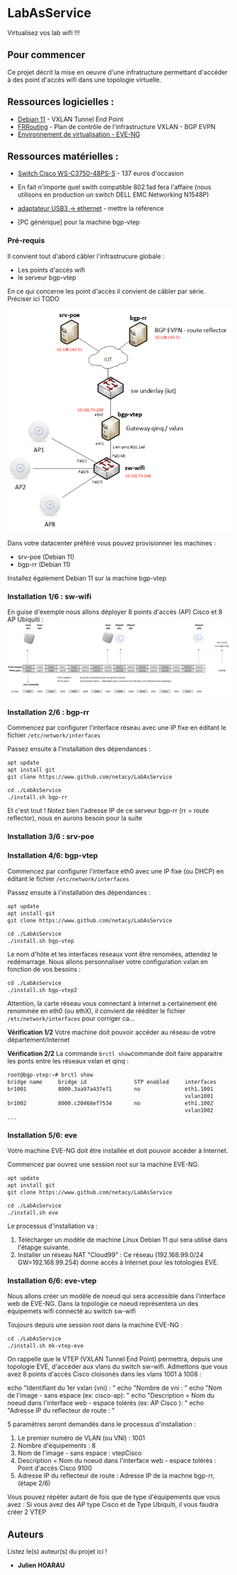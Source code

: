 # LabAsService
Virtualisez vos lab wifi !!!

## Pour commencer

Ce projet décrit la mise en oeuvre d'une infratructure permettant d'accéder à des point d'accès wifi dans une topologie virtuelle.


## Ressources logicielles :

* [Debian 11](https://www.debian.org) -  VXLAN Tunnel End Point
* [FRRouting](https://frrouting.org) - Plan de contrôle de l'infrastructure VXLAN - BGP EVPN
* [Environnement de virtualisation - EVE-NG](https://www.eve-ng.net/)

## Ressources matérielles :
* [Switch Cisco WS-C3750-48PS-S](https://www.cisco.com/c/en/us/products/switches/catalyst-3750-series-switches/datasheet-listing.html) - 137 euros d'occasion
* En fait n'importe quel swith compatible 802.1ad fera l'affaire (nous utilisons en production un switch DELL EMC Networking N1548P)

* [adaptateur USB3 -> ethernet]() - mettre la référence

* [PC générique] pour la machine bgp-vtep

### Pré-requis

Il convient tout d'abord câbler l'infrastrucure globale :

- Les points d'accès wifi
- le serveur bgp-vtep 

En ce qui concerne les point d'accès il convient de câbler par série. Préciser ici TODO

![Topologie Wifi](img/TopoWifi.png)

Dans votre datacenter préféré vous pouvez provisionner les machines :
- srv-poe (Debian 11)
- bgp-rr (Debian 11)

Installez également Debian 11 sur la machine bgp-vtep

### Installation 1/6 : sw-wifi
En guise d'exemple nous allons déployer 8 points d'accès (AP) Cisco et 8 AP Ubiquiti :
![Topologie Wifi](img/InfraSW.png)

### Installation 2/6 : bgp-rr
Commencez par configurer l'interface réseau avec une IP fixe en éditant le fichier ``/etc/network/interfaces``

Passez ensuite à l'installation des dépendances :
```
apt update
apt install git
git clone https://www.github.com/netacy/LabAsService
```

```
cd ./LabAsService
./install.sh bgp-rr
```
Et c'est tout ! 
Notez bien l'adresse IP de ce serveur bgp-rr (rr = route reflector), nous en aurons besoin pour la suite
### Installation 3/6 : srv-poe

### Installation 4/6: bgp-vtep
Commencez par configurer l'interface eth0 avec une IP fixe (ou DHCP) en éditant le fichier ``/etc/network/interfaces``

Passez ensuite à l'installation des dépendances :
```
apt update
apt install git
git clone https://www.github.com/netacy/LabAsService
```
```
cd ./LabAsService
./install.sh bgp-vtep
```
Le nom d'hôte et les interfaces réseaux vont être renomées, attendez le redémarrage.
Nous allons personnaliser votre configuration vxlan en fonction de vos besoins :
```
cd ./LabAsService
./install.sh bgp-vtep2
```
Attention, la carte réseau vous connectant à internet a certainement été renommée en eth0 (ou ethX), il convient de rééditer le fichier ``/etc/network/interfaces`` pour corriger ca...

**Vérification 1/2**
 Votre machine doit pouvoir accéder au réseau de votre département/internet
 
 **Vérification 2/2**
La commande ``brctl show``commande doit faire apparaitre les ponts entre les réseaux vxlan et qinq :
```
root@bgp-vtep:~# brctl show
bridge name     bridge id               STP enabled     interfaces
br1001          8000.3aa97a437e71       no              eth1.1001
                                                        vxlan1001
br1002          8000.c20468ef7534       no              eth1.1002
                                                        vxlan1002
...                                                     
```


### Installation 5/6: eve
Votre machine EVE-NG doit être installée et doit pouvoir accéder à Internet.

Commencez par ouvrez une session root sur la machine EVE-NG.

```
apt update
apt install git
git clone https://www.github.com/netacy/LabAsService
```
```
cd ./LabAsService
./install.sh eve
```
Le processus d'installation va :
1. Télécharger un modèle de machine Linux Debian 11 qui sera utilisé dans l'étapge suivante.
2. Installer un réseau NAT "Cloud99" : Ce réseau (192.168.99.0/24 GW=192.168.99.254) donne accès à Internet pour les totologies EVE. 

### Installation 6/6: eve-vtep
Nous allons créer un modèle de noeud qui sera accessible dans l'interface web de EVE-NG. Dans la topologie ce noeud représentera un des équipemets wifi connecté au switch sw-wifi

Toujours depuis une session root dans la machine EVE-NG :
```
cd ./LabAsService
./install.sh mk-vtep-eve
```

On rappelle que le VTEP (VXLAN Tunnel End Point) permettra, depuis une topologie EVE, d'accèder aux vlans du switch sw-wifi.
Admettons que vous avez 8 points d'accès Cisco cloisonés dans les vlans 1001 à 1008 :


echo "Identifiant du 1er vxlan (vni) : "
echo "Nombre de vni : "
echo "Nom de l'image - sans espace (ex: cisco-ap): "
echo "Description = Nom du noeud dans l'interface web - espace tolérés (ex: AP Cisco ): "
echo "Adresse IP du reflecteur de route : "



5 paramètres seront demandés dans le processus d'installation :

1. Le premier numéro de VLAN (ou VNI) : 1001
2. Nombre d'équipements : 8
3. Nom de l'image - sans espace : vtepCisco
4. Description = Nom du noeud dans l'interface web - espace tolérés : Point d'accès Cisco 9100
5. Adresse IP du reflecteur de route : Adresse IP de la machne bgp-rr, (étape 2/6)

Vous pouvez répéter autant de fois que de type d'équipements que vous avez : Si vous avez des AP type Cisco et de Type Ubiquiti, il vous faudra créer 2 VTEP



## Auteurs
Listez le(s) auteur(s) du projet ici !
* **Julien HOARAU** 



